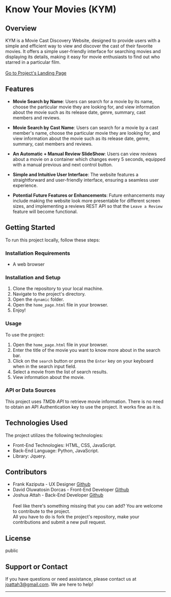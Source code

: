 # Know Your Movies (KYM)

## Overview

KYM is a Movie Cast Discovery Website, designed to provide users with a simple and efficient way to view and discover the cast of their favorite movies. It offers a simple user-friendly interface for searching movies and displaying its details, making it easy for movie enthusiasts to find out who starred in a particular film.<br><br>
[Go to Project's Landing Page](https://jogmg.github.io/know-your-movies)

## Features

- **Movie Search by Name**: Users can search for a movie by its name, choose the particular movie they are looking for, and view information about the movie such as its release date, genre, summary, cast members and reviews.

- **Movie Search by Cast Name**: Users can search for a movie by a cast member's name, choose the particular movie they are looking for, and view information about the movie such as its release date, genre, summary, cast members and reviews.

- **An Automatic + Manual Review SlideShow**: Users can view reviews about a movie on a container which changes every 5 seconds, equipped with a manual previous and next control button.

- **Simple and Intuitive User Interface**: The website features a straightforward and user-friendly interface, ensuring a seamless user experience.

- **Potential Future Features or Enhancements**: Future enhancements may include making the website look more presentable for different screen sizes, and implementing a reviews REST API so that the `Leave a Review` feature will become functional.

## Getting Started

To run this project locally, follow these steps:

### Installation Requirements

- A web browser

### Installation and Setup

1. Clone the repository to your local machine.
2. Navigate to the project's directory.
3. Open the `dynamic` folder.
4. Open the `home_page.html` file in your browser.
5. Enjoy!

### Usage

To use the project:

1. Open the `home_page.html` file in your browser.
2. Enter the title of the movie you want to know more about in the search bar.
3. Click on the `search` button or press the `Enter` key on your keyboard when in the search input field.
4. Select a movie from the list of search results.
4. View information about the movie.

### API or Data Sources

This project uses _TMDb API_ to retrieve movie information. There is no need to obtain an API Authentication key to use the project. It works fine as it is.

## Technologies Used

The project utilizes the following technologies:

- Front-End Technologies: HTML, CSS, JavaScript.
- Back-End Language: Python, JavaScript.
- Library: Jquery.

## Contributors

- Frank Kaziputa - UX Designer [Github](https://github.com/madalafk)
- David Oluwatosin Dorcas - Front-End Developer [Github](https://github.com/iamoluwafisayo)
- Joshua Attah - Back-End Developer [Github](https://github.com/JoGMG)<br><br>
Feel like there's something missing that you can add? You are welcome to contribute to the project.<br>
All you have to do is fork the project's repository, make your contributions and submit a new pull request.

## License

public

## Support or Contact

If you have questions or need assistance, please contact us at joattah3@gmail.com. We are here to help!

---
